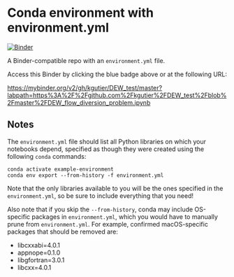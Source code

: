 # Conda environment with environment.yml

[![Binder](https://mybinder.org/badge_logo.svg)](https://mybinder.org/v2/gh/kgutier/DEW_test/master?labpath=https%3A%2F%2Fgithub.com%2Fkgutier%2FDEW_test%2Fblob%2Fmaster%2FDEW_flow_diversion_problem.ipynb)

A Binder-compatible repo with an `environment.yml` file.

Access this Binder by clicking the blue badge above or at the following URL:

https://mybinder.org/v2/gh/kgutier/DEW_test/master?labpath=https%3A%2F%2Fgithub.com%2Fkgutier%2FDEW_test%2Fblob%2Fmaster%2FDEW_flow_diversion_problem.ipynb

## Notes
The `environment.yml` file should list all Python libraries on which your notebooks
depend, specified as though they were created using the following `conda` commands:

```
conda activate example-environment
conda env export --from-history -f environment.yml
```

Note that the only libraries available to you will be the ones specified in
the `environment.yml`, so be sure to include everything that you need! 

Also note that if you skip the `--from-history`, conda may include OS-specific
packages in `environment.yml`, which you would have to manually prune from
`environment.yml`.  For example, confirmed macOS-specific packages that should
be removed are:

* libcxxabi=4.0.1
* appnope=0.1.0
* libgfortran=3.0.1
* libcxx=4.0.1
